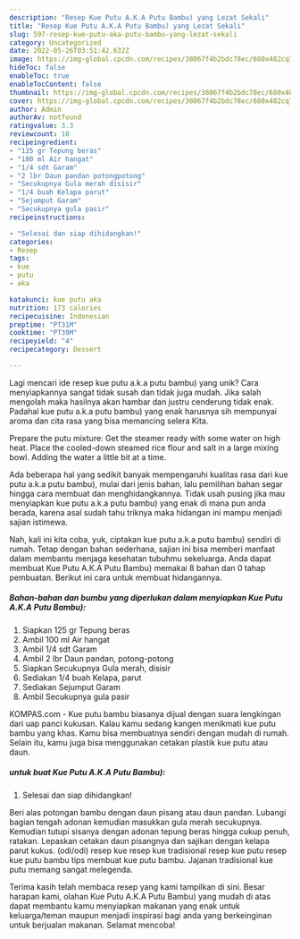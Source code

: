 ```yaml
---
description: "Resep Kue Putu A.K.A Putu Bambu) yang Lezat Sekali"
title: "Resep Kue Putu A.K.A Putu Bambu) yang Lezat Sekali"
slug: 597-resep-kue-putu-aka-putu-bambu-yang-lezat-sekali
category: Uncategorized
date: 2022-05-26T03:51:42.632Z
image: https://img-global.cpcdn.com/recipes/38067f4b2bdc78ec/680x482cq70/kue-putu-aka-putu-bambu-foto-resep-utama.jpg
hideToc: false
enableToc: true
enableTocContent: false
thumbnail: https://img-global.cpcdn.com/recipes/38067f4b2bdc78ec/680x482cq70/kue-putu-aka-putu-bambu-foto-resep-utama.jpg
cover: https://img-global.cpcdn.com/recipes/38067f4b2bdc78ec/680x482cq70/kue-putu-aka-putu-bambu-foto-resep-utama.jpg
author: Admin
authorAv: notfound
ratingvalue: 3.3
reviewcount: 10
recipeingredient:
- "125 gr Tepung beras"
- "100 ml Air hangat"
- "1/4 sdt Garam"
- "2 lbr Daun pandan potongpotong"
- "Secukupnya Gula merah disisir"
- "1/4 buah Kelapa parut"
- "Sejumput Garam"
- "Secukupnya gula pasir"
recipeinstructions:

- "Selesai dan siap dihidangkan!"
categories:
- Resep
tags:
- kue
- putu
- aka

katakunci: kue putu aka 
nutrition: 173 calories
recipecuisine: Indonesian
preptime: "PT31M"
cooktime: "PT39M"
recipeyield: "4"
recipecategory: Dessert

---
```





Lagi mencari ide resep kue putu a.k.a putu bambu) yang unik? Cara menyiapkannya sangat tidak susah dan tidak juga mudah. Jika salah mengolah maka hasilnya akan hambar dan justru cenderung tidak enak. Padahal kue putu a.k.a putu bambu) yang enak harusnya sih mempunyai aroma dan cita rasa yang bisa memancing selera Kita.





Prepare the putu mixture: Get the steamer ready with some water on high heat. Place the cooled-down steamed rice flour and salt in a large mixing bowl. Adding the water a little bit at a time.

Ada beberapa hal yang sedikit banyak mempengaruhi kualitas rasa dari kue putu a.k.a putu bambu), mulai dari jenis bahan, lalu pemilihan bahan segar hingga cara membuat dan menghidangkannya. Tidak usah pusing jika mau menyiapkan kue putu a.k.a putu bambu) yang enak di mana pun anda berada, karena asal sudah tahu triknya maka hidangan ini mampu menjadi sajian istimewa.






Nah, kali ini kita coba, yuk, ciptakan kue putu a.k.a putu bambu) sendiri di rumah. Tetap dengan bahan sederhana, sajian ini bisa memberi manfaat dalam membantu menjaga kesehatan tubuhmu sekeluarga. Anda dapat membuat Kue Putu A.K.A Putu Bambu) memakai 8 bahan dan 0 tahap pembuatan. Berikut ini cara untuk membuat hidangannya.

<!--inarticleads1-->

##### Bahan-bahan dan bumbu yang diperlukan dalam menyiapkan Kue Putu A.K.A Putu Bambu):

1. Siapkan 125 gr Tepung beras
1. Ambil 100 ml Air hangat
1. Ambil 1/4 sdt Garam
1. Ambil 2 lbr Daun pandan, potong-potong
1. Siapkan Secukupnya Gula merah, disisir
1. Sediakan 1/4 buah Kelapa, parut
1. Sediakan Sejumput Garam
1. Ambil Secukupnya gula pasir


KOMPAS.com - Kue putu bambu biasanya dijual dengan suara lengkingan dari uap panci kukusan. Kalau kamu sedang kangen menikmati kue putu bambu yang khas. Kamu bisa membuatnya sendiri dengan mudah di rumah. Selain itu, kamu juga bisa menggunakan cetakan plastik kue putu atau daun. 

<!--inarticleads2-->

#####  untuk buat Kue Putu A.K.A Putu Bambu):


1. Selesai dan siap dihidangkan!

Beri alas potongan bambu dengan daun pisang atau daun pandan. Lubangi bagian tengah adonan kemudian masukkan gula merah secukupnya. Kemudian tutupi sisanya dengan adonan tepung beras hingga cukup penuh, ratakan. Lepaskan cetakan daun pisangnya dan sajikan dengan kelapa parut kukus. (odi/odi) resep kue resep kue tradisional resep kue putu resep kue putu bambu tips membuat kue putu bambu. Jajanan tradisional kue putu memang sangat melegenda. 

Terima kasih telah membaca resep yang kami tampilkan di sini. Besar harapan kami, olahan Kue Putu A.K.A Putu Bambu) yang mudah di atas dapat membantu kamu menyiapkan makanan yang enak untuk keluarga/teman maupun menjadi inspirasi bagi anda yang berkeinginan untuk berjualan makanan. Selamat mencoba!
